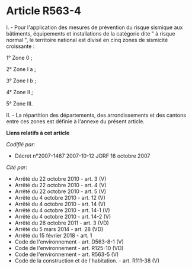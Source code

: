 # Article R563-4

I. - Pour l'application des mesures de prévention du risque sismique aux bâtiments, équipements et installations de la
catégorie dite " à risque normal ", le territoire national est divisé en cinq zones de sismicité croissante :

1° Zone 0 ;

2° Zone I a ;

3° Zone I b ;

4° Zone II ;

5° Zone III.

II. - La répartition des départements, des arrondissements et des cantons entre ces zones est définie à l'annexe du présent
article.

**Liens relatifs à cet article**

_Codifié par_:

  - Décret n°2007-1467 2007-10-12 JORF 16 octobre 2007

_Cité par_:

  - Arrêté du 22 octobre 2010 - art. 3 (V)
  - Arrêté du 22 octobre 2010 - art. 4 (V)
  - Arrêté du 22 octobre 2010 - art. 5 (V)
  - Arrêté du 4 octobre 2010 - art. 12 (V)
  - Arrêté du 4 octobre 2010 - art. 14 (V)
  - Arrêté du 4 octobre 2010 - art. 14-1 (V)
  - Arrêté du 4 octobre 2010 - art. 14-2 (V)
  - Arrêté du 26 octobre 2011 - art. 3 (VD)
  - Arrêté du 5 mars 2014 - art. 28 (VD)
  - Arrêté du 15 février 2018 - art. 1
  - Code de l'environnement - art. D563-8-1 (V)
  - Code de l'environnement - art. R125-10 (VD)
  - Code de l'environnement - art. R563-5 (V)
  - Code de la construction et de l'habitation. - art. R111-38 (V)
